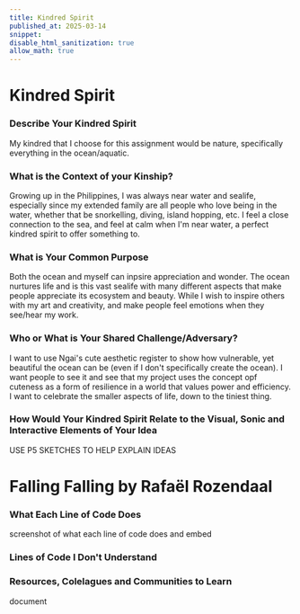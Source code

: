 ```yaml
---
title: Kindred Spirit
published_at: 2025-03-14
snippet:
disable_html_sanitization: true
allow_math: true
---
```


# Kindred Spirit

### Describe Your Kindred Spirit

My kindred that I choose for this assignment would be nature, specifically everything in the ocean/aquatic.

### What is the Context of your Kinship?

Growing up in the Philippines, I was always near water and sealife, especially since my extended family are all people who love being in the water, whether that be snorkelling, diving, island hopping, etc. I feel a close connection to the sea, and feel at calm when I'm near water, a perfect kindred spirit to offer something to.

### What is Your Common Purpose

Both the ocean and myself can inpsire appreciation and wonder. The ocean nurtures life and is this vast sealife with many different aspects that make people appreciate its ecosystem and beauty. While I wish to inspire others with my art and creativity, and make people feel emotions when they see/hear my work.

### Who or What is Your Shared Challenge/Adversary?

I want to use Ngai's cute aesthetic register to show how vulnerable, yet beautiful the ocean can be (even if I don't specifically create the ocean). I want people to see it and see that my project uses the concept opf cuteness as a form of resilience in a world that values power and efficiency. I want to celebrate the smaller aspects of life, down to the tiniest thing.

### How Would Your Kindred Spirit Relate to the Visual, Sonic and Interactive Elements of Your Idea

USE P5 SKETCHES TO HELP EXPLAIN IDEAS

# Falling Falling by Rafaël Rozendaal

### What Each Line of Code Does

screenshot of what each line of code does and embed

### Lines of Code I Don't Understand

### Resources, Colelagues and Communities to Learn

document

